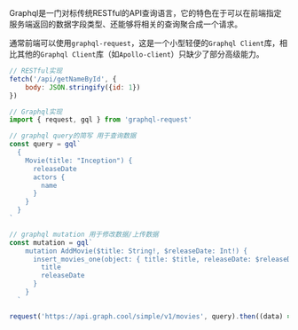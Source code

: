 
Graphql是一门对标传统RESTful的API查询语言，它的特色在于可以在前端指定服务端返回的数据字段类型、还能够将相关的查询聚合成一个请求。

通常前端可以使用`graphql-request`，这是一个小型轻便的`Graphql Client`库，相比其他的`Graphql Client`库（如`Apollo-client`）只缺少了部分高级能力。

``` js
// RESTful实现
fetch('/api/getNameById', {
    body: JSON.stringify({id: 1})
})

// Graphql实现
import { request, gql } from 'graphql-request'

// graphql query的简写 用于查询数据
const query = gql`
  {
    Movie(title: "Inception") {
      releaseDate
      actors {
        name
      }
    }
  }
`

// graphql mutation 用于修改数据/上传数据
const mutation = gql` 
    mutation AddMovie($title: String!, $releaseDate: Int!) {
      insert_movies_one(object: { title: $title, releaseDate: $releaseDate }) {
        title
        releaseDate
      }
    }
  `

request('https://api.graph.cool/simple/v1/movies', query).then((data) => console.log(data))
```




